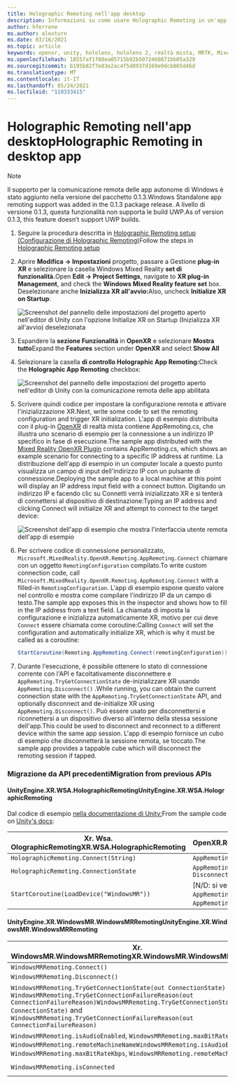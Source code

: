 ```yaml
---
title: Holographic Remoting nell'app desktop
description: Informazioni su come usare Holographic Remoting in un'app desktop con OpenXR.
author: hferrone
ms.author: alexturn
ms.date: 03/16/2021
ms.topic: article
keywords: openxr, unity, hololens, hololens 2, realtà mista, MRTK, Mixed Reality Toolkit, realtà aumentata, realtà virtuale, visori VR di realtà mista, apprendimento, esercitazione, introduzione, comunicazione remota olografica, desktop
ms.openlocfilehash: 18557af1f08ea05715b92b5072460871bb05a329
ms.sourcegitcommit: b195b82f7e83e2ac4f5d8937d169e9dcb865d46d
ms.translationtype: MT
ms.contentlocale: it-IT
ms.lasthandoff: 05/24/2021
ms.locfileid: "110333415"
---
```

# <a name="holographic-remoting-in-desktop-app"></a><span data-ttu-id="9a4eb-104">Holographic Remoting nell'app desktop</span><span class="sxs-lookup"><span data-stu-id="9a4eb-104">Holographic Remoting in desktop app</span></span>

> [!NOTE]
> <span data-ttu-id="9a4eb-105">Il supporto per la comunicazione remota delle app autonome di Windows è stato aggiunto nella versione del pacchetto 0.1.3.</span><span class="sxs-lookup"><span data-stu-id="9a4eb-105">Windows Standalone app remoting support was added in the 0.1.3 package release.</span></span>
> <span data-ttu-id="9a4eb-106">A livello di versione 0.1.3, questa funzionalità non supporta le build UWP.</span><span class="sxs-lookup"><span data-stu-id="9a4eb-106">As of version 0.1.3, this feature doesn’t support UWP builds.</span></span>

1. <span data-ttu-id="9a4eb-107">Seguire la procedura descritta in [Holographic Remoting setup (Configurazione di Holographic Remoting)](unity-play-mode.md#holographic-remoting-setup)</span><span class="sxs-lookup"><span data-stu-id="9a4eb-107">Follow the steps in [Holographic Remoting setup](unity-play-mode.md#holographic-remoting-setup)</span></span>
2. <span data-ttu-id="9a4eb-108">Aprire **Modifica -> Impostazioni** progetto, passare a Gestione **plug-in XR** e selezionare la casella Windows Mixed Reality **set di funzionalità.**</span><span class="sxs-lookup"><span data-stu-id="9a4eb-108">Open **Edit -> Project Settings**, navigate to **XR plug-in Management**, and check the **Windows Mixed Reality feature set** box.</span></span> <span data-ttu-id="9a4eb-109">Deselezionare anche **Inizializza XR all'avvio:**</span><span class="sxs-lookup"><span data-stu-id="9a4eb-109">Also, uncheck **Initialize XR on Startup**:</span></span>

    ![Screenshot del pannello delle impostazioni del progetto aperto nell'editor di Unity con l'opzione Initialize XR on Startup (Inizializza XR all'avvio) deselezionata](images/openxr-features-img-02-app.png)

3. <span data-ttu-id="9a4eb-111">Espandere la **sezione Funzionalità** in **OpenXR** e selezionare **Mostra tutto**</span><span class="sxs-lookup"><span data-stu-id="9a4eb-111">Expand the **Features** section under **OpenXR** and select **Show All**</span></span>
4. <span data-ttu-id="9a4eb-112">Selezionare la casella **di controllo Holographic App Remoting:**</span><span class="sxs-lookup"><span data-stu-id="9a4eb-112">Check the **Holographic App Remoting** checkbox:</span></span>

    ![Screenshot del pannello delle impostazioni del progetto aperto nell'editor di Unity con la comunicazione remota delle app abilitata](images/openxr-features-img-03-app.png)

5. <span data-ttu-id="9a4eb-114">Scrivere quindi codice per impostare la configurazione remota e attivare l'inizializzazione XR.</span><span class="sxs-lookup"><span data-stu-id="9a4eb-114">Next, write some code to set the remoting configuration and trigger XR initialization.</span></span> <span data-ttu-id="9a4eb-115">L'app di esempio distribuita con il plug-in [OpenXR](openxr-getting-started.md#unity-sample-projects-for-openxr-and-hololens-2) di realtà mista contiene AppRemoting.cs, che illustra uno scenario di esempio per la connessione a un indirizzo IP specifico in fase di esecuzione.</span><span class="sxs-lookup"><span data-stu-id="9a4eb-115">The sample app distributed with the [Mixed Reality OpenXR Plugin](openxr-getting-started.md#unity-sample-projects-for-openxr-and-hololens-2) contains AppRemoting.cs, which shows an example scenario for connecting to a specific IP address at runtime.</span></span> <span data-ttu-id="9a4eb-116">La distribuzione dell'app di esempio in un computer locale a questo punto visualizza un campo di input dell'indirizzo IP con un pulsante di connessione.</span><span class="sxs-lookup"><span data-stu-id="9a4eb-116">Deploying the sample app to a local machine at this point will display an IP address input field with a connect button.</span></span> <span data-ttu-id="9a4eb-117">Digitando un indirizzo IP e facendo clic su Connetti verrà inizializzato XR e si tenterà di connettersi al dispositivo di destinazione:</span><span class="sxs-lookup"><span data-stu-id="9a4eb-117">Typing an IP address and clicking Connect will initialize XR and attempt to connect to the target device:</span></span>

    ![Screenshot dell'app di esempio che mostra l'interfaccia utente remota dell'app di esempio](images/openxr-sample-app-remoting.png)

6. <span data-ttu-id="9a4eb-119">Per scrivere codice di connessione personalizzato, `Microsoft.MixedReality.OpenXR.Remoting.AppRemoting.Connect` chiamare con un oggetto `RemotingConfiguration` compilato.</span><span class="sxs-lookup"><span data-stu-id="9a4eb-119">To write custom connection code, call `Microsoft.MixedReality.OpenXR.Remoting.AppRemoting.Connect` with a filled-in `RemotingConfiguration`.</span></span> <span data-ttu-id="9a4eb-120">L'app di esempio espone questo valore nel controllo e mostra come compilare l'indirizzo IP da un campo di testo.</span><span class="sxs-lookup"><span data-stu-id="9a4eb-120">The sample app exposes this in the inspector and shows how to fill in the IP address from a text field.</span></span> <span data-ttu-id="9a4eb-121">La chiamata di imposta la configurazione e inizializza automaticamente XR, motivo per cui deve `Connect` essere chiamata come coroutine:</span><span class="sxs-lookup"><span data-stu-id="9a4eb-121">Calling `Connect` will set the configuration and automatically initialize XR, which is why it must be called as a coroutine:</span></span>

    ``` cs
    StartCoroutine(Remoting.AppRemoting.Connect(remotingConfiguration));
    ```

7. <span data-ttu-id="9a4eb-122">Durante l'esecuzione, è possibile ottenere lo stato di connessione corrente con l'API e facoltativamente disconnettere e `AppRemoting.TryGetConnectionState` de-inizializzare XR usando `AppRemoting.Disconnect()` .</span><span class="sxs-lookup"><span data-stu-id="9a4eb-122">While running, you can obtain the current connection state with the `AppRemoting.TryGetConnectionState` API, and optionally disconnect and de-initialize XR using `AppRemoting.Disconnect()`.</span></span> <span data-ttu-id="9a4eb-123">Può essere usato per disconnettersi e riconnettersi a un dispositivo diverso all'interno della stessa sessione dell'app.</span><span class="sxs-lookup"><span data-stu-id="9a4eb-123">This could be used to disconnect and reconnect to a different device within the same app session.</span></span> <span data-ttu-id="9a4eb-124">L'app di esempio fornisce un cubo di esempio che disconnetterà la sessione remota, se toccato.</span><span class="sxs-lookup"><span data-stu-id="9a4eb-124">The sample app provides a tappable cube which will disconnect the remoting session if tapped.</span></span>

### <a name="migration-from-previous-apis"></a><span data-ttu-id="9a4eb-125">Migrazione da API precedenti</span><span class="sxs-lookup"><span data-stu-id="9a4eb-125">Migration from previous APIs</span></span>

#### <a name="unityenginexrwsaholographicremoting"></a><span data-ttu-id="9a4eb-126">UnityEngine.XR.WSA.HolographicRemoting</span><span class="sxs-lookup"><span data-stu-id="9a4eb-126">UnityEngine.XR.WSA.HolographicRemoting</span></span>

<span data-ttu-id="9a4eb-127">Dal codice di esempio [nella documentazione di Unity:](https://docs.unity3d.com/2018.4/Documentation/ScriptReference/XR.WSA.HolographicRemoting.html)</span><span class="sxs-lookup"><span data-stu-id="9a4eb-127">From the sample code on [Unity's docs](https://docs.unity3d.com/2018.4/Documentation/ScriptReference/XR.WSA.HolographicRemoting.html):</span></span>

| <span data-ttu-id="9a4eb-128">Xr. Wsa. OlographicRemoting</span><span class="sxs-lookup"><span data-stu-id="9a4eb-128">XR.WSA.HolographicRemoting</span></span> | <span data-ttu-id="9a4eb-129">OpenXR.Remoting.AppRemoting</span><span class="sxs-lookup"><span data-stu-id="9a4eb-129">OpenXR.Remoting.AppRemoting</span></span> |
| ---- | ---- |
| `HolographicRemoting.Connect(String)` | `AppRemoting.Connect(RemotingConfiguration)` |
| `HolographicRemoting.ConnectionState` | `AppRemoting.TryGetConnectionState(out ConnectionState, out DisconnectReason)`|
| `StartCoroutine(LoadDevice("WindowsMR"))`| <span data-ttu-id="9a4eb-130">[N/D: si verifica automaticamente quando si chiama `AppRemoting.Connect` ]</span><span class="sxs-lookup"><span data-stu-id="9a4eb-130">[N/A: Automatically happens when calling `AppRemoting.Connect`]</span></span>  |

#### <a name="unityenginexrwindowsmrwindowsmrremoting"></a><span data-ttu-id="9a4eb-131">UnityEngine.XR.WindowsMR.WindowsMRRemoting</span><span class="sxs-lookup"><span data-stu-id="9a4eb-131">UnityEngine.XR.WindowsMR.WindowsMRRemoting</span></span>

| <span data-ttu-id="9a4eb-132">Xr. WindowsMR.WindowsMRRemoting</span><span class="sxs-lookup"><span data-stu-id="9a4eb-132">XR.WindowsMR.WindowsMRRemoting</span></span> | <span data-ttu-id="9a4eb-133">OpenXR.Remoting.AppRemoting</span><span class="sxs-lookup"><span data-stu-id="9a4eb-133">OpenXR.Remoting.AppRemoting</span></span> |
| ---- | ---- |
| `WindowsMRRemoting.Connect()` | `AppRemoting.Connect(RemotingConfiguration)` |
| `WindowsMRRemoting.Disconnect()` | `AppRemoting.Disconnect()` |
| <span data-ttu-id="9a4eb-134">`WindowsMRRemoting.TryGetConnectionState(out ConnectionState)` e `WindowsMRRemoting.TryGetConnectionFailureReason(out ConnectionFailureReason)`</span><span class="sxs-lookup"><span data-stu-id="9a4eb-134">`WindowsMRRemoting.TryGetConnectionState(out ConnectionState)` and `WindowsMRRemoting.TryGetConnectionFailureReason(out ConnectionFailureReason)`</span></span>| `AppRemoting.TryGetConnectionState(out ConnectionState, out DisconnectReason)`|
| <span data-ttu-id="9a4eb-135">`WindowsMRRemoting.isAudioEnabled`, `WindowsMRRemoting.maxBitRateKbps`, `WindowsMRRemoting.remoteMachineName`</span><span class="sxs-lookup"><span data-stu-id="9a4eb-135">`WindowsMRRemoting.isAudioEnabled`, `WindowsMRRemoting.maxBitRateKbps`, `WindowsMRRemoting.remoteMachineName`</span></span> | <span data-ttu-id="9a4eb-136">Passato a `AppRemoting.Connect` tramite `RemotingConfiguration` lo struct</span><span class="sxs-lookup"><span data-stu-id="9a4eb-136">Passed into `AppRemoting.Connect` via the `RemotingConfiguration` struct</span></span> |
| `WindowsMRRemoting.isConnected` | `AppRemoting.TryGetConnectionState(out ConnectionState state, out _) && state == ConnectionState.Connected`